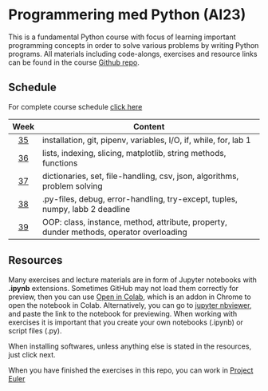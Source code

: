 # Programmering med Python (AI23)

This is a fundamental Python course with focus of learning important programming concepts in order to solve various problems by writing Python programs. All materials including code-alongs, exercises and resource links can be found in the course [Github repo][ghr].

[ghr]: https://github.com/everyloop/Python-AI23

## Schedule

For complete course schedule [click here][time_sched]

[time_sched]: https://www.ithsdistans.se/pluginfile.php/83480/mod_resource/content/0/Kursuppl%C3%A4gg.pdf

|   Week   | Content                                                                                      |
| :------: | -------------------------------------------------------------------------------------------- |
| [35][w1] | installation, git, pipenv, variables, I/O, if, while, for, lab 1                             |
| [36][w2] | lists, indexing, slicing, matplotlib, string methods, functions                              |
| [37][w3] | dictionaries, set, file-handling, csv, json, algorithms, problem solving                     |
| [38][w4] | .py-files, debug, error-handling, try-except, tuples, numpy, labb 2 deadline                 |
| [39][w5] | OOP: class, instance, method, attribute, property, dunder methods, operator overloading      |

[w1]: https://github.com/everyloop/Python-AI23/blob/main/Resources/Week1.md
[w2]: https://github.com/everyloop/Python-AI23/blob/main/Resources/Week2.md
[w3]: https://github.com/everyloop/Python-AI23/blob/main/Resources/Week3.md
[w4]: https://github.com/everyloop/Python-AI23/blob/main/Resources/Week4.md
[w5]: https://github.com/everyloop/Python-AI23/blob/main/Resources/Week5.md

## Resources

Many exercises and lecture materials are in form of Jupyter notebooks with **.ipynb** extensions. Sometimes GitHub may not load them correctly for preview, then you can use [Open in Colab][colab_addon], which is an addon in Chrome to open the notebook in Colab. Alternatively, you can go to [jupyter nbviewer][nbviewer], and paste the link to the notebook for previewing. When working with exercises it is important that you create your own notebooks (.ipynb) or script files (.py).

[nbviewer]: https://nbviewer.jupyter.org/
[colab_addon]: https://chrome.google.com/webstore/detail/open-in-colab/iogfkhleblhcpcekbiedikdehleodpjo?hl=sv

When installing softwares, unless anything else is stated in the resources, just click next.

When you have finished the exercises in this repo, you can work in [Project Euler](https://projecteuler.net/)
